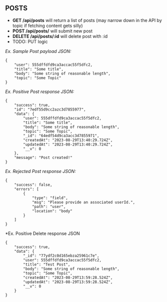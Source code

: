 ## POSTS
- **GET /api/posts** will return a list of posts (may narrow down in the API by topic if fetching content gets silly)
- **POST /api/posts/** will submit new post
- **DELETE /api/posts/:id** will delete post with :id
- TODO: PUT logic


*Ex. Sample Post payload JSON:*
```
{
    "user": 555dffdfd9ca3accac55f5dfc2,
    "title": "Some title",
    "body": "Some string of reasonable length",
    "topic": "Some Topic"
}

```

*Ex. Positive Post response JSON:*
```
{
    "success": true,
    "id": "7edf55d9cc2azc3d7855977",
    "data": {
        "user": 555dffdfd9ca3accac55f5dfc2,
        "title": "Some title",
        "body": "Some string of reasonable length",
        "topic": "Some Topic",
        "_id": "64edf54d9ca3acc3d7855971",
        "createdAt": "2023-08-29T13:40:29.724Z",
        "updatedAt": "2023-08-29T13:40:29.724Z",
        "__v": 0
    },
    "message": "Post created!"
}
```
*Ex. Rejected Post response JSON:*
```
{
    "success": false,
    "errors": [
        {
            "type": "field",
            "msg": "Please provide an associated userId.",
            "path": "user",
            "location": "body"
        }
    ]
}
```
*Ex. Positive Delete response JSON
```
{
    "success": true,
    "data": {
        "_id": "77ydf2c0d165ebza25961c7e",
        "user": 555dffdfd9ca3accac55f5dfc2,
        "title": "Test Post",
        "body": "Some string of reasonable length",
        "topic": "Some Topic",
        "createdAt": "2023-08-29T13:59:28.524Z",
        "updatedAt": "2023-08-29T13:59:28.524Z",
        "__v": 0
    }
}
```
